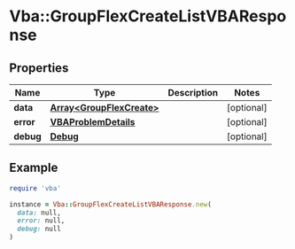 # Vba::GroupFlexCreateListVBAResponse

## Properties

| Name | Type | Description | Notes |
| ---- | ---- | ----------- | ----- |
| **data** | [**Array&lt;GroupFlexCreate&gt;**](GroupFlexCreate.md) |  | [optional] |
| **error** | [**VBAProblemDetails**](VBAProblemDetails.md) |  | [optional] |
| **debug** | [**Debug**](Debug.md) |  | [optional] |

## Example

```ruby
require 'vba'

instance = Vba::GroupFlexCreateListVBAResponse.new(
  data: null,
  error: null,
  debug: null
)
```

